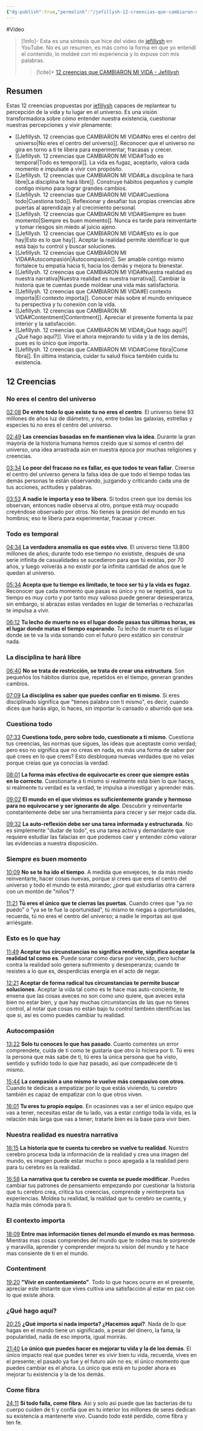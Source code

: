 ```yaml
---
{"dg-publish":true,"permalink":"/jefillysh-12-creencias-que-cambiaron-mi-vida/","updated":"2025-01-12T21:46"}
---
```


#Video 
> [!info]-
> Esta es una síntesis que hice del video de [jefillysh](https://www.youtube.com/@jefillysh) en YouTube. No es un resumen, es más como la forma en que yo entendí el contenido, lo moldeé con mi experiencia y lo expuse con mis palabras.
>> [!cite]+
>> [12 creencias que CAMBIARON MI VIDA - Jefillysh](https://www.youtube.com/watch?v=8UOWETZzlEA) 

## Resumen
Estas 12 creencias propuestas por [jefillysh](https://www.youtube.com/@jefillysh) capaces de replantear tu percepción de la vida y tu lugar en el universo. Es una visión transformadora sobre cómo entender nuestra existencia, cuestionar nuestras percepciones y vivir plenamente:
- [[Jefillysh. 12 creencias que CAMBIARON MI VIDA#No eres el centro del universo\|No eres el centro del universo]]. Reconocer que el universo no gira en torno a ti te libera para experimentar, fracasas y crecer.
- [[Jefillysh. 12 creencias que CAMBIARON MI VIDA#Todo es temporal\|Todo es temporal]]. La vida es fugaz, aceptarlo, valora cada momento e impulsate a vivir con propósito.
- [[Jefillysh. 12 creencias que CAMBIARON MI VIDA#La disciplina te hará libre\|La disciplina te hará libre]]. Construye hábitos pequeños y cumple contigo mismo para lograr grandes cambios.
- [[Jefillysh. 12 creencias que CAMBIARON MI VIDA#Cuestiona todo\|Cuestiona todo]]. Reflexionar y desafiar tus propias creencias abre puertas al aprendizaje y al crecimiento personal.
- [[Jefillysh. 12 creencias que CAMBIARON MI VIDA#Siempre es buen momento\|Siempre es buen momento]]. Nunca es tarde para reinventarte y tomar riesgos sin miedo al juicio ajeno.
- [[Jefillysh. 12 creencias que CAMBIARON MI VIDA#Esto es lo que hay\|Esto es lo que hay]]. Aceptar la realidad permite identificar lo que está bajo tu control y buscar soluciones.
- [[Jefillysh. 12 creencias que CAMBIARON MI VIDA#Autocompasión\|Autocompasión]]. Ser amable contigo mismo fortalece tu empatía hacia ti, hacia los demás y mejora tu bienestar.
- [[Jefillysh. 12 creencias que CAMBIARON MI VIDA#Nuestra realidad es nuestra narrativa\|Nuestra realidad es nuestra narrativa]]. Cambiar la historia que te cuentas puede moldear una vida más satisfactoria.
- [[Jefillysh. 12 creencias que CAMBIARON MI VIDA#El contexto importa\|El contexto importa]]. Conocer más sobre el mundo enriquece tu perspectiva y tu conexión con la vida.
- [[Jefillysh. 12 creencias que CAMBIARON MI VIDA#Contentment\|Contentment]]. Apreciar el presente fomenta la paz interior y la satisfacción.
- [[Jefillysh. 12 creencias que CAMBIARON MI VIDA#¿Qué hago aquí?\|¿Qué hago aquí?]]. Vive el ahora mejorando tu vida y la de los demás, pues es lo único que importa.
- [[Jefillysh. 12 creencias que CAMBIARON MI VIDA#Come fibra\|Come fibra]]. En última instancia, cuidar tu salud física también cuida tu existencia.

## 12 Creencias

### No eres el centro del universo
[02:08](https://www.youtube.com/watch?t=128&v=8UOWETZzlEA)
**De entre todo lo que existe tu no eres el centro**. El universo tiene 93 millones de años luz de diámetro, y no, entre todas las galaxias, estrellas y especies tú no eres el centro del universo.

[02:49](https://www.youtube.com/watch?t=169&v=8UOWETZzlEA)
**Las creencias basadas en fe mantienen viva la idea**. Durante la gran mayoría de la historia humana hemos creído que si somos el centro del universo, una idea arrastrada aún en nuestra época por muchas religiones y creencias.

[03:34](https://www.youtube.com/watch?t=214&v=8UOWETZzlEA)
**Lo peor del fracaso no es fallar, es que todos te vean fallar**. Creerse el centro del universo genera la falsa idea de que todo el tiempo todas las demás personas te están observando, juzgando y criticando cada una de tus acciones, actitudes y palabras.

[03:53](https://www.youtube.com/watch?t=233&v=8UOWETZzlEA)
**A nadie le importa y eso te libera**. Si todos creen que los demás los observan, entonces nadie observa al otro, porque está muy ocupado creyéndose observado por otros. No tienes la presión del mundo en tus hombros; eso te libera para experimentar, fracasar y crecer.

### Todo es temporal
[04:34](https://www.youtube.com/watch?t=274&v=8UOWETZzlEA)
**La verdadera anomalía es que estés vivo**. El universo tiene 13.800 millones de años; durante todo ese tiempo no exististe, después de una serie infinita de casualidades se sucedieron para que tú existas, por 70 años, y luego volverás a no existir por la infinita cantidad de años que le quedan al universo.

 [05:34](https://www.youtube.com/watch?t=334&v=8UOWETZzlEA)
**Acepta que tu tiempo es limitado, te toco ser tú y la vida es fugaz**. Reconocer que cada momento que pasas es único y no se repetirá, que tu tiempo es muy corto y por tanto muy valioso puede generar desesperanza, sin embargo, si abrazas estas verdades en lugar de temerlas o rechazarlas te impulsa a vivir.

[06:12](https://www.youtube.com/watch?t=372&v=8UOWETZzlEA)
**Tu lecho de muerte no es el lugar donde pasas tus últimas horas, es el lugar donde matas el tiempo esperando**. Tu lecho de muerte es el lugar donde se te va la vida sonando con el futuro pero estático sin construir nada.

### La disciplina te hará libre
[06:40](https://www.youtube.com/watch?t=400&v=8UOWETZzlEA)
**No se trata de restricción, se trata de crear una estructura**. Son pequeños los hábitos diarios que, repetidos en el tiempo, generan grandes cambios.

[07:09](https://www.youtube.com/watch?t=429&v=8UOWETZzlEA)
**La disciplina es saber que puedes confiar en ti mismo**. Si eres disciplinado significa que "tienes palabra con ti mismo", es decir, cuando dices que harás algo, lo haces, sin importar lo cansado o aburrido que sea.

### Cuestiona todo
[07:33](https://www.youtube.com/watch?t=453&v=8UOWETZzlEA)
**Cuestiona todo, pero sobre todo, cuestionate a ti mismo**. Cuestiona tus creencias, las normas que sigues, las ideas que aceptaste como verdad; pero eso no significa que no creas en nada, es más una forma de saber por qué crees en lo que crees? Esto desbloquea nuevas verdades que no veías porque creías que ya conocías la verdad.

[08:01](https://www.youtube.com/watch?t=481&v=8UOWETZzlEA)
**La forma más efectiva de equivocarte es creer que siempre estás en lo correcto**. Cuestionarte a ti mismo si realmente está bien lo que haces, si realmente tu verdad es la verdad, te impulsa a investigar y aprender más.

[09:02](https://www.youtube.com/watch?t=542&v=8UOWETZzlEA)
**El mundo en el que vivimos es suficientemente grande y hermoso para no equivocarse y ser ignorante de algo**. Descubrir y reinventarte constantemente debe ser una herramienta para crecer y ser mejor cada día.

[09:32](https://www.youtube.com/watch?t=572&v=8UOWETZzlEA)
**La auto-reflexión debe ser una tarea informada y estructurada**. No es simplemente "dudar de todo", es una tarea activa y demandante que requiere estudiar las falacias en que podemos caer y entender cómo valorar las evidencias a nuestra disposición.

### Siempre es buen momento
[10:09](https://www.youtube.com/watch?t=609&v=8UOWETZzlEA)
**No se te ha ido el tiempo**. A medida que envejeces, te da más miedo reinventarte, hacer cosas nuevas, porque si crees que eres el centro del universo y todo el mundo te está mirando; ¿por qué estudiarías otra carrera con un montón de "niños"?

[11:21](https://www.youtube.com/watch?t=681&v=8UOWETZzlEA)
**Tú eres el único que te cierras las puertas**. Cuando crees que "ya no puedo" o "ya se te fue la oportunidad", tú mismo te niegas a oportunidades, recuerda, tú no eres el centro del universo; a nadie le importas así que arriésgate.

### Esto es lo que hay
[11:49](https://www.youtube.com/watch?t=709&v=8UOWETZzlEA)
**Aceptar tus circunstancias no significa rendirte, significa aceptar la realidad tal como es**. Puede sonar como darse por vencido, pero luchar contra la realidad solo genera sufrimiento y desesperanza; cuando te resistes a lo que es, desperdicias energía en el acto de negar.

[12:21](https://www.youtube.com/watch?t=741&v=8UOWETZzlEA)
**Aceptar de forma radical tus circunstancias te permite buscar soluciones**. Aceptar la vida tal como es te hace mas auto-conciente, te ensena que las cosas aveces no son como uno quiere, que aveces esta bien no estar bien, y que hay muchas circunstancias de las que no tienes control, al notar que cosas no están bajo tu control también identificas las que si, así es como puedes cambiar tu realidad.

### Autocompasión
[13:22](https://www.youtube.com/watch?t=802&v=8UOWETZzlEA)
**Solo tu conoces lo que has pasado**. Cuanto comentes un error comprendete, cuida de ti como te gustaría que otro lo hiciera por ti. Tú eres la persona que más sabe de ti, tú eres la única persona que ha visto, sentido y sufrido todo lo que haz pasado, así que compadécete de ti mismo.

[15:44](https://www.youtube.com/watch?t=944&v=8UOWETZzlEA)
**La compasión a uno mismo te vuelve más compasivo con otros**. Cuando te dedicas a empatizar por lo que estás viviendo, tu cerebro también es capaz de empatizar con lo que otros viven.

[16:01](https://www.youtube.com/watch?t=961&v=8UOWETZzlEA)
**Tu eres tu propio equipo**. En ocasiones vas a ser el único equipo que vas a tener, necesitas estar de tu lado, vas a estar contigo toda la vida, es la relación más larga que vas a tener; tratarte bien es la base para vivir bien.

### Nuestra realidad es nuestra narrativa
[16:15](https://www.youtube.com/watch?t=975&v=8UOWETZzlEA)
**La historia que te cuenta tu cerebro se vuelve tu realidad**. Nuestro cerebro procesa toda la información de la realidad y crea una imagen del mundo, es imagen puede estar mucho o poco apegada a la realidad pero para tu cerebro es la realidad.

[16:58](https://www.youtube.com/watch?t=1018&v=8UOWETZzlEA)
**La narrativa que tu cerebro se cuenta se puede modificar**. Puedes cambiar tus patrones de pensamiento empezando por cuestionar la historia que tu cerebro crea, critica tus creencias, comprende y reinterpreta tus experiencias. Moldea tu realidad, la realidad que tu cerebro se cuenta, y hazla más cómoda para ti.

### El contexto importa
[18:09](https://www.youtube.com/watch?t=1089&v=8UOWETZzlEA)
**Entre mas información tienes del mundo el mundo es mas hermoso**. Mientras mas cosas comprendes del mundo que te rodea mas te sorprende y maravilla, aprender y comprender mejora tu vision del mundo y te hace mas consiente de ti en el mundo.

### Contentment
[19:20](https://www.youtube.com/watch?t=1160&v=8UOWETZzlEA)
**"Vivir en contentamiento"**. Todo lo que haces ocurre en el presente, apreciar este instante que vives cultiva una satisfacción al estar en paz con lo que existe ahora.

### ¿Qué hago aquí?
[20:25](https://www.youtube.com/watch?t=1225&v=8UOWETZzlEA)
**¿Qué importa si nada importa? ¿Hacemos aquí?**. Nada de lo que hagas en el mundo tiene un significado, a pesar del dinero, la fama, la popularidad, nada de eso importa, igual morirás.

[21:40](https://www.youtube.com/watch?t=1300&v=8UOWETZzlEA)
**Lo único que puedes hacer es mejorar tu vida y la de los demás**. El único impacto real que puedes tener es vivir bien tu vida, recuerda, vives en el presente; el pasado ya fue y el futuro aún no es; el único momento que puedes cambiar es el ahora. Lo único que está en tu poder ahora es mejorar tu existencia y la de los demás.

### Come fibra
[24:11](https://www.youtube.com/watch?t=1451&v=8UOWETZzlEA)
**Si todo falla, come fibra**. Asi y solo asi puede que las bacterias de tu cuerpo cuiden de ti y confía que en tu interior los millones de seres dedican su existencia a mantenerte vivo. Cuando todo esté perdido, come fibra y ten fe.